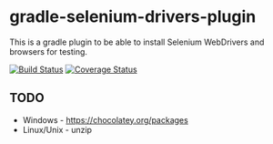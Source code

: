 # gradle-selenium-drivers-plugin
This is a gradle plugin to be able to install Selenium WebDrivers and browsers for testing.    
     
[![Build Status](https://travis-ci.org/zhurlik/gradle-selenium-drivers-plugin.svg?branch=master)](https://travis-ci.org/zhurlik/gradle-selenium-drivers-plugin)
[![Coverage Status](https://coveralls.io/repos/github/zhurlik/gradle-selenium-drivers-plugin/badge.svg?branch=master)](https://coveralls.io/repos/github/zhurlik/gradle-selenium-drivers-plugin)    

## TODO
* Windows - https://chocolatey.org/packages
* Linux/Unix - unzip
